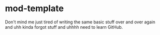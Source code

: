 # mod-template
 
Don't mind me just tired of writing the same basic stuff over and over again and uhh kinda forgot stuff and uhhhh need to learn GitHub.
